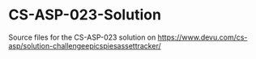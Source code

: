 # CS-ASP-023-Solution
Source files for the CS-ASP-023 solution on https://www.devu.com/cs-asp/solution-challengeepicspiesassettracker/
